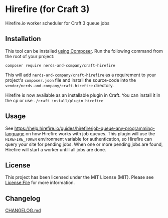 # Hirefire (for Craft 3)

Hirefire.io worker scheduler for Craft 3 queue jobs

## Installation

This tool can be installed [using Composer](https://getcomposer.org/doc/00-intro.md). Run the following command from the root of your project:

```
composer require nerds-and-company/craft-hirefire
```

This will add `nerds-and-company/craft-hirefire` as a requirement to your  project's `composer.json` file and install the source-code into the `vendor/nerds-and-company/craft-hirefire` directory.

Hirefire is now available as an installable plugin in Craft. You can install it in the cp or use `./craft install/plugin hirefire`

## Usage

See https://help.hirefire.io/guides/hirefire/job-queue-any-programming-language on how Hirefire works with job queues. This plugin will use the `HIREFIRE_TOKEN` environment variable for authentication, so Hirefire can query your site for pending jobs. When one or more pending jobs are found, Hirefire will start a worker untill all jobs are done.

## License

This project has been licensed under the MIT License (MIT). Please see [License File](LICENSE) for more information.

## Changelog

[CHANGELOG.md](CHANGELOG.md)
